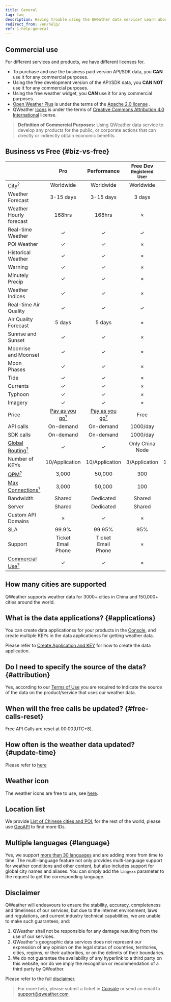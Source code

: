 ```yaml
---
title: General
tag: faq
description: Having trouble using the QWeather data service? Learn about difference between free and business service? Feel free to visit our help center, where we provide detailed development documentation and help content.
redirect_from: /en/help/
ref: 1-help-general
---
```


## Commercial use

For different services and products, we have different licenses for.

- To purchase and use the business paid version API/SDK data, you **CAN** use it for any commercial purposes.
- Using the free development version of the API/SDK data, you **CAN NOT** use it for any commercial purposes.
- Using the free weather widget, you **CAN** use it for any commercial purposes.
- [Open Weather Plus](/en/docs/owp/) is under the terms of the [Apache 2.0 license](https://www.apache.org/licenses/LICENSE-2.0) .
- QWeather [Icons](/en/docs/resource/icons/) is under the terms of [Creative Commons Attribution 4.0 International](https://creativecommons.org/licenses/by/4.0/deed.zh) license.

> **Definition of Commercial Purposes:** Using QWeather data service to develop any products for the public, or corporate actions that can directly or indirectly obtain economic benefits.

## Business vs Free {#biz-vs-free}

|&nbsp;|Pro|Performance|Free Dev<br /><small>Registered User</small>|Free Dev<br /><small>Developer</small>|
|--|:---:|:---:|:---:|:---:|
|[City<sup>?</sup>](/en/help/data/#cities)|Worldwide|Worldwide|Worldwide|Worldwide|
|Weather Forecast|3-15 days|3-15 days|3 days|3-15 days|
|Weather Hourly forecast|168hrs|168hrs|&times;|24hrs|
|Real-time Weather|&#10003;|&#10003;|&#10003;|&#10003;|
|POI Weather|&#10003;|&#10003;|&times;|&times;|
|Historical Weather|&#10003;|&#10003;|&times;|&times;|
|Warning|&#10003;|&#10003;|&times;|&#10003;|
|Minutely Precip|&#10003;|&#10003;|&times;|&#10003;|
|Weather Indices|&#10003;|&#10003;|&times;|&#10003;|
|Real-time Air Quality|&#10003;|&#10003;|&#10003;|&#10003;|
|Air Quality Forecast|5 days|5 days|&times;|5 days|
|Sunrise and Sunset|&#10003;|&#10003;|&times;|&#10003;|
|Moonrise and Moonset|&#10003;|&#10003;|&times;|&#10003;|
|Moon Phases|&#10003;|&#10003;|&times;|&#10003;|
|Tide|&#10003;|&#10003;|&times;|&times;|
|Currents|&#10003;|&#10003;|&times;|&times;|
|Typhoon|&#10003;|&#10003;|&times;|&times;|
|Imagery|&#10003;|&#10003;|&times;|&times;|
|Price|[Pay as you go<sup>?</sup>](/en/help/buy/#price)|[Pay as you go<sup>?</sup>](/en/help/buy/#price)|Free|Free|
|API calls|On-demand|On-demand|1000/day|16700/day|
|SDK calls|On-demand|On-demand|1000/day|Unlimited|
|[Global Routing<sup>?</sup>](/en/help/buy/#server-node)|&#10003;|&#10003;|Only China Node|Only China Node|
|Number of KEYs|10/Application|10/Application|3/Application|10/Application|
|[QPM<sup>?</sup>](/en/docs/resource/glossary/#qpm)|3,000|50,000|300|500|
|[Max Connections<sup>?</sup>](/en/docs/resource/glossary/#max-connections)|3,000|50,000|100|100|
|Bandwidth|Shared|Dedicated|Shared|Shared|
|Server|Shared|Dedicated|Shared|Shared|
|Custom API Domains|&times;|&#10003;|&times;|&times;|
|SLA|99.9%|99.95%|95%|95%|
|Support|Ticket<br />Email<br />Phone|Ticket<br />Email<br />Phone|&times;|Ticket|
|[Commercial Use<sup>?</sup>](/en/help/buy/#commercial-use)|&#10003;|&#10003;|&times;|&times;|

## How many cities are supported

QWeather supports weather data for 3000+ cities in China and 150,000+ cities around the world.

## What is the data applications? {#applications}

You can create data applicationss for your products in the [Console](https://console.qweather.com/?lang=en), and create multiple KEYs in the data applicationss for getting weather data.

Please refer to [Create Application and KEY](/en/docs/resource/get-key/) for how to create the data application.

## Do I need to specify the source of the data? {#attribution} 

Yes, according to our [Terms of Use](https://www.qweather.com/en/terms/tos) you are required to indicate the source of the data on the product/service that uses our weather data. 

## When will the free calls be updated? {#free-calls-reset}

Free API Calls are reset at 00:00(UTC+8).

## How often is the weather data updated? {#update-time}

Please refer to [here](/en/docs/resource/glossary#update-time)

## Weather icon

The weather icons are free to use, see [here](/en/docs/resource/icons/).

## Location list

We provide [List of Chinese cities and POI](/en/docs/resource/location-list/), for the rest of the world, please use [GeoAPI](/en/docs/api/geo/) to find more IDs.

## Multiple languages {#language}

Yes, we support [more than 30 languages](/en/docs/resource/language/) and are adding more from time to time. The multi-language feature not only provides multi-language support for weather conditions and other content, but also includes support for global city names and aliases. You can simply add the `lang=xx` parameter to the request to get the corresponding language.

## Disclaimer

QWeather will endeavours to ensure the stability, accuracy, completeness and timeliness of our services, but due to the internet environment, laws and regulations, and current industry technical capabilities, we are unable to make such guarantees, and:

1. QWeather shall not be responsible for any damage resulting from the use of our services.
2. QWeather's geographic data services does not represent our expression of any opinion on the legal status of countries, territories, cities, regions, or their authorities, or on the delimits of their boundaries.
3. We do not guarantee the availability of any hyperlink to a third party on this website, nor do we imply the recognition or recommendation of a third party by QWeather.
   
Please refer to the full [disclaimer](https://www.qweather.com/en/terms/disclaimer/).

> For more help, please submit a ticket in [Console](https://console.qweather.com/?lang=en) or send an email to support@qweather.com